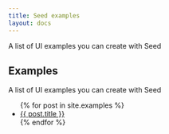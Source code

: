 ```yaml
---
title: Seed examples
layout: docs
---
```


<p class="tx-lead">A list of UI examples you can create with Seed</p>

<h2>Examples</h2>
<p class="tx-lg u-op-6">
  A list of UI examples you can create with Seed
</p>

<ul>
  {% for post in site.examples %}
  <li>
    <a href="/seed/{{ post.url }}">
      {{ post.title }}
    </a>
  </li>
  {% endfor %}
</ul>
